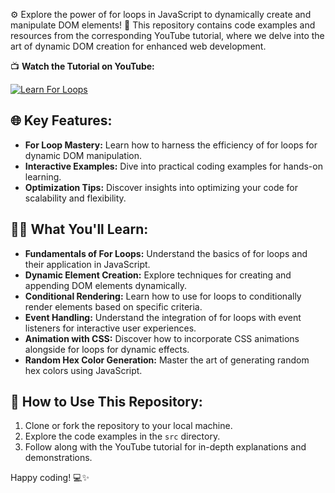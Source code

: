 

⚙️ Explore the power of for loops in JavaScript to dynamically create and manipulate DOM elements! 🔄 This repository contains code examples and resources from the corresponding YouTube tutorial, where we delve into the art of dynamic DOM creation for enhanced web development.

📺 **Watch the Tutorial on YouTube:**

[![Learn For Loops](https://img.youtube.com/vi/gYtwE-PElBs/0.jpg)](https://www.youtube.com/watch?v=gYtwE-PElBs)

## 🌐 Key Features:
- **For Loop Mastery:** Learn how to harness the efficiency of for loops for dynamic DOM manipulation.
- **Interactive Examples:** Dive into practical coding examples for hands-on learning.
- **Optimization Tips:** Discover insights into optimizing your code for scalability and flexibility.

## 👨‍💻 What You'll Learn:
- **Fundamentals of For Loops:** Understand the basics of for loops and their application in JavaScript.
- **Dynamic Element Creation:** Explore techniques for creating and appending DOM elements dynamically.
- **Conditional Rendering:** Learn how to use for loops to conditionally render elements based on specific criteria.
- **Event Handling:** Understand the integration of for loops with event listeners for interactive user experiences.
- **Animation with CSS:** Discover how to incorporate CSS animations alongside for loops for dynamic effects.
- **Random Hex Color Generation:** Master the art of generating random hex colors using JavaScript.

## 🚀 How to Use This Repository:
1. Clone or fork the repository to your local machine.
2. Explore the code examples in the `src` directory.
3. Follow along with the YouTube tutorial for in-depth explanations and demonstrations.



Happy coding! 💻✨
